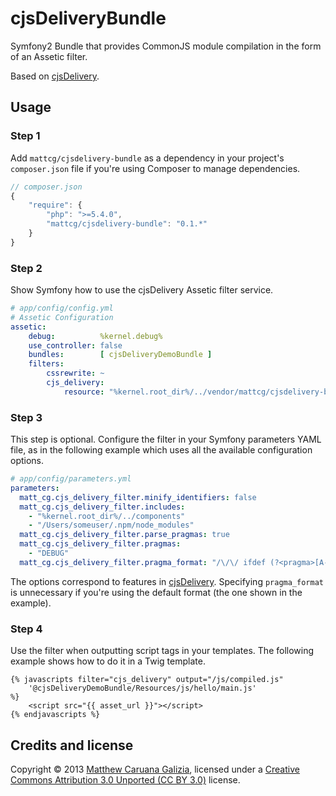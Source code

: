 # cjsDeliveryBundle #

Symfony2 Bundle that provides CommonJS module compilation in the form of an Assetic filter.

Based on [cjsDelivery](https://github.com/mattcg/cjsDelivery).

## Usage ##

### Step 1 ###

Add `mattcg/cjsdelivery-bundle` as a dependency in your project's `composer.json` file if you're using Composer to manage dependencies.

```JavaScript
// composer.json
{
    "require": {
        "php": ">=5.4.0",
        "mattcg/cjsdelivery-bundle": "0.1.*"
    }
}
```

### Step 2 ###

Show Symfony how to use the cjsDelivery Assetic filter service.

```YAML
# app/config/config.yml
# Assetic Configuration
assetic:
    debug:          %kernel.debug%
    use_controller: false
    bundles:        [ cjsDeliveryDemoBundle ]
    filters:
        cssrewrite: ~
        cjs_delivery:
            resource: "%kernel.root_dir%/../vendor/mattcg/cjsdelivery-bundle/Resources/config/services.xml"
```

### Step 3 ###

This step is optional. Configure the filter in your Symfony parameters YAML file, as in the following example which uses all the available configuration options.

```YAML
# app/config/parameters.yml
parameters:
  matt_cg.cjs_delivery_filter.minify_identifiers: false
  matt_cg.cjs_delivery_filter.includes:
    - "%kernel.root_dir%/../components"
    - "/Users/someuser/.npm/node_modules"
  matt_cg.cjs_delivery_filter.parse_pragmas: true
  matt_cg.cjs_delivery_filter.pragmas:
  	- "DEBUG"
  matt_cg.cjs_delivery_filter.pragma_format: "/\/\/ ifdef (?<pragma>[A-Z_]+)\n(.*?)\n\/\/ endif \1/"
```

The options correspond to features in [cjsDelivery](https://github.com/mattcg/cjsDelivery). Specifying `pragma_format` is unnecessary if you're using the default format (the one shown in the example).

### Step 4 ###

Use the filter when outputting script tags in your templates. The following example shows how to do it in a Twig template.

```
{% javascripts filter="cjs_delivery" output="/js/compiled.js"
	'@cjsDeliveryDemoBundle/Resources/js/hello/main.js'
%}
	<script src="{{ asset_url }}"></script>
{% endjavascripts %}
```

## Credits and license ##

Copyright © 2013 [Matthew Caruana Galizia](http://twitter.com/mcaruanagalizia), licensed under a [Creative Commons Attribution 3.0 Unported (CC BY 3.0)](http://creativecommons.org/licenses/by/3.0/legalcode) license.
